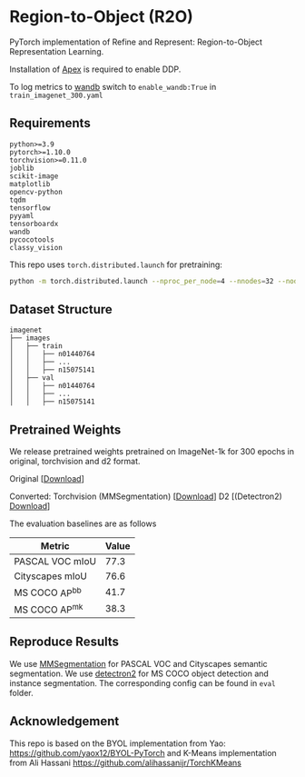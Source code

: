 # Region-to-Object (R2O)

PyTorch implementation of Refine and Represent: Region-to-Object Representation Learning.

Installation of [Apex](https://github.com/NVIDIA/apex) is required to enable DDP.

To log metrics to [wandb](https://github.com/wandb/client) switch to `enable_wandb:True` in `train_imagenet_300.yaml`

## Requirements

```
python>=3.9
pytorch>=1.10.0
torchvision>=0.11.0
joblib
scikit-image
matplotlib
opencv-python
tqdm
tensorflow
pyyaml
tensorboardx
wandb
pycocotools
classy_vision
```

This repo uses `torch.distributed.launch` for pretraining:

```bash
python -m torch.distributed.launch --nproc_per_node=4 --nnodes=32 --node_rank=0 --master_addr="" --master_port=12345 r2o_main.py --cfg={CONFIG_FILENAME}
```

## Dataset Structure

```none
imagenet
├── images
│   ├── train
│   │   ├── n01440764
│   │   ├── ...
│   │   ├── n15075141
│   ├── val
│   │   ├── n01440764
│   │   ├── ...
│   │   ├── n15075141
```

## Pretrained Weights
We release pretrained weights pretrained on ImageNet-1k for 300 epochs in original, torchvision and d2 format.

Original [[Download](https://drive.google.com/file/d/17xXfI-7KSgjZZNUfwsIU7s1JY7otjCyX/view?usp=sharing)]

Converted: Torchvision (MMSegmentation) [[Download](https://drive.google.com/file/d/1VZr8khgqZ4hAx3SlQ2ctbjKdtikIROIA/view?usp=sharing)]  D2 [(Detectron2) [Download](https://drive.google.com/file/d/1Iko-BSkrxf_SZUav0CfIfM5PakOIUFVU/view?usp=sharing)] 

The evaluation baselines are as follows

|         Metric         | Value  |
|------------------|---|
|  PASCAL VOC mIoU | 77.3 |
| Cityscapes mIoU  | 76.6  |
|    MS COCO $\text{AP}^{\text{bb}}$ | 41.7  |
|    MS COCO $\text{AP}^{\text{mk}}$ |  38.3 |

## Reproduce Results

We use [MMSegmentation](https://github.com/open-mmlab/mmsegmentation) for PASCAL VOC and Cityscapes semantic segmentation. We use [detectron2](https://github.com/facebookresearch/detectron2) for MS COCO object detection and instance segmentation. The corresponding config can be found in `eval` folder.

## Acknowledgement

This repo is based on the BYOL implementation from Yao: https://github.com/yaox12/BYOL-PyTorch and K-Means implementation from Ali Hassani https://github.com/alihassanijr/TorchKMeans
